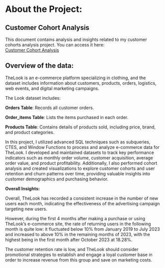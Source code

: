 # About the Project:  

## Customer Cohort Analysis  
This document contains analysis and insights related to my customer cohorts analysis project. You can access it here:  
[Customer Cohort Analysis](https://www.notion.so/Customer-Cohort-Analysis-1b287d1db49180a28a06fcc76102c9a2?pvs=4)

## Overview of the data: 

TheLook is an e-commerce platform specializing in clothing, and the dataset includes information about customers, products, orders, logistics, web events, and digital marketing campaigns.

The Look dataset includes:

**Orders Table**: Records all customer orders.

**Order_items Table**: Lists the items purchased in each order.

**Products Table**: Contains details of products sold, including price, brand, and product categories.

In this project, I utilized advanced SQL techniques such as subqueries, CTES, and Window Functions to process and analyze e-commerce data for TheLook. I developed and maintained datasets to track key performance indicators such as monthly order volume, customer acquisition, average order value, and product profitability. Additionally, I also performed cohort analysis and created visualizations to explore customer cohorts and user retention and churn patterns over time, providing valuable insights into customer demographics and purchasing behavior.

**Overall Insights:**

Overall, TheLook has recorded a consistent increase in the number of new users each month, indicating the effectiveness of the advertising campaign targeting new users.

However, during the first 4 months after making a purchase or using TheLook’s e-commerce
site, the rate of returning users in the following month is quite low: it fluctuated below 10% from
January 2019 to July 2023 and increased to above 10% in the remaining months of 2023, with
the highest being in the first month after October 2023 at 18.28%.

The customer retention rate is low, and TheLook should consider promotional strategies to
establish and engage a loyal customer base in order to increase revenue from this group and
save on marketing costs.
